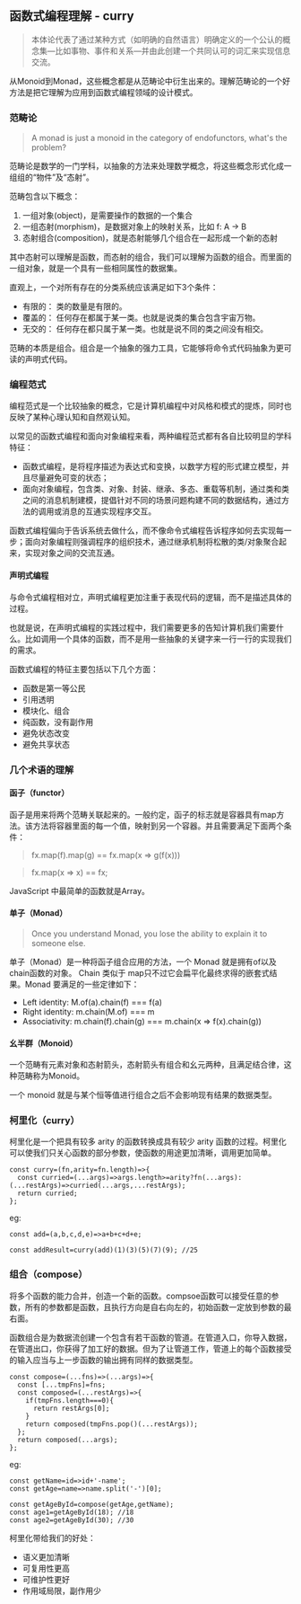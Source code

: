 ## 函数式编程理解 - curry

> 本体论代表了通过某种方式（如明确的自然语言）明确定义的一个公认的概念集—比如事物、事件和关系—并由此创建一个共同认可的词汇来实现信息交流。

从Monoid到Monad，这些概念都是从范畴论中衍生出来的。理解范畴论的一个好方法是把它理解为应用到函数式编程领域的设计模式。

### 范畴论

> A monad is just a monoid in the category of endofunctors, what's the problem?

范畴论是数学的一门学科，以抽象的方法来处理数学概念，将这些概念形式化成一组组的“物件”及“态射”。

范畴包含以下概念：

1. 一组对象(object)，是需要操作的数据的一个集合
2. 一组态射(morphism)，是数据对象上的映射关系，比如 f: A -> B
3. 态射组合(composition)，就是态射能够几个组合在一起形成一个新的态射

其中态射可以理解是函数，而态射的组合，我们可以理解为函数的组合。而里面的一组对象，就是一个具有一些相同属性的数据集。

直观上，一个对所有存在的分类系统应该满足如下3个条件：

- 有限的： 类的数量是有限的。
- 覆盖的： 任何存在都属于某一类。也就是说类的集合包含宇宙万物。
- 无交的： 任何存在都只属于某一类。也就是说不同的类之间没有相交。

范畴的本质是组合。组合是一个抽象的强力工具，它能够将命令式代码抽象为更可读的声明式代码。

### 编程范式

编程范式是一个比较抽象的概念，它是计算机编程中对风格和模式的提炼，同时也反映了某种心理认知和自然观认知。

以常见的函数式编程和面向对象编程来看，两种编程范式都有各自比较明显的学科特征：

- 函数式编程，是将程序描述为表达式和变换，以数学方程的形式建立模型，并且尽量避免可变的状态；
- 面向对象编程，包含类、对象、封装、继承、多态、重载等机制，通过类和类之间的消息机制建模，提倡针对不同的场景问题构建不同的数据结构，通过方法的调用或消息的互通实现程序交互。

函数式编程偏向于告诉系统去做什么，而不像命令式编程告诉程序如何去实现每一步；面向对象编程则强调程序的组织技术，通过继承机制将松散的类/对象聚合起来，实现对象之间的交流互通。

#### 声明式编程

与命令式编程相对立，声明式编程更加注重于表现代码的逻辑，而不是描述具体的过程。

也就是说，在声明式编程的实践过程中，我们需要更多的告知计算机我们需要什么。比如调用一个具体的函数，而不是用一些抽象的关键字来一行一行的实现我们的需求。

函数式编程的特征主要包括以下几个方面：

- 函数是第一等公民
- 引用透明
- 模块化、组合
- 纯函数，没有副作用
- 避免状态改变
- 避免共享状态

### 几个术语的理解

#### 函子（functor）

函子是用来将两个范畴关联起来的。一般约定，函子的标志就是容器具有map方法。该方法将容器里面的每一个值，映射到另一个容器。并且需要满足下面两个条件：

> fx.map(f).map(g) == fx.map(x => g(f(x)))

> fx.map(x => x) == fx;

JavaScript 中最简单的函数就是Array。

#### 单子（Monad）

> Once you understand Monad, you lose the ability to explain it to someone else.

单子（Monad）是一种将函子组合应用的方法，一个 Monad 就是拥有of以及chain函数的对象。 Chain 类似于 map只不过它会扁平化最终求得的嵌套式结果。Monad 要满足的一些定律如下：

- Left identity: M.of(a).chain(f) === f(a)
- Right identity: m.chain(M.of) === m
- Associativity: m.chain(f).chain(g) === m.chain(x => f(x).chain(g))

#### 幺半群（Monoid）

一个范畴有元素对象和态射箭头，态射箭头有组合和幺元两种，且满足结合律，这种范畴称为Monoid。

一个 monoid 就是与某个恒等值进行组合之后不会影响现有结果的数据类型。

### 柯里化（curry）

柯里化是一个把具有较多 arity 的函数转换成具有较少 arity 函数的过程。柯里化可以使我们只关心函数的部分参数，使函数的用途更加清晰，调用更加简单。

	const curry=(fn,arity=fn.length)=>{
	  const curried=(...args)=>args.length>=arity?fn(...args):(...restArgs)=>curried(...args,...restArgs);
	  return curried;
	};
	
eg:
	
	const add=(a,b,c,d,e)=>a+b+c+d+e;
	
	const addResult=curry(add)(1)(3)(5)(7)(9); //25
	

### 组合（compose）

将多个函数的能力合并，创造一个新的函数。compsoe函数可以接受任意的参数，所有的参数都是函数，且执行方向是自右向左的，初始函数一定放到参数的最右面。

函数组合是为数据流创建一个包含有若干函数的管道。在管道入口，你导入数据，在管道出口，你获得了加工好的数据。但为了让管道工作，管道上的每个函数接受的输入应当与上一步函数的输出拥有同样的数据类型。

	const compose=(...fns)=>(...args)=>{
	  const [...tmpFns]=fns;
	  const composed=(...restArgs)=>{
	    if(tmpFns.length===0){
	      return restArgs[0];
	    }
	    return composed(tmpFns.pop()(...restArgs));
	  };
	  return composed(...args);
	};

eg:

	const getName=id=>id+'-name';
	const getAge=name=>name.split('-')[0];
	
	const getAgeById=compose(getAge,getName);
	const age1=getAgeById(18); //18
	const age2=getAgeById(30); //30

柯里化带给我们的好处：

- 语义更加清晰
- 可复用性更高
- 可维护性更好
- 作用域局限，副作用少
